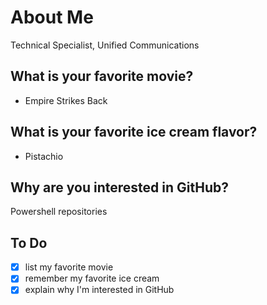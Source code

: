 # About Me
Technical Specialist, Unified Communications

## What is your favorite movie?
* Empire Strikes Back

## What is your favorite ice cream flavor?
* Pistachio

## Why are you interested in GitHub?
Powershell repositories

## To Do
- [x] list my favorite movie
- [x] remember my favorite ice cream
- [x] explain why I'm interested in GitHub
